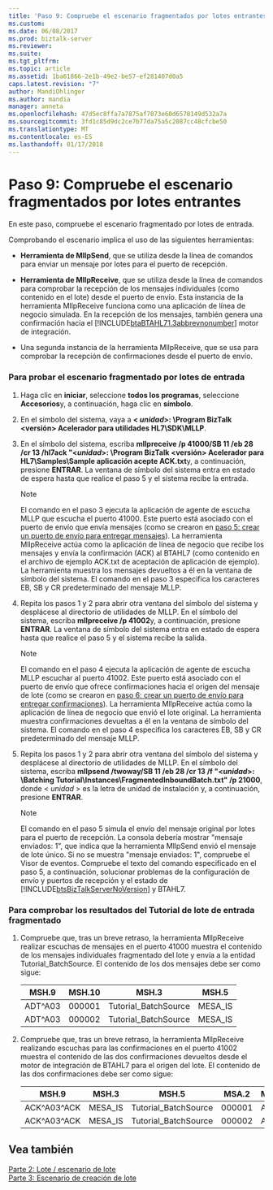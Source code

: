 ```yaml
---
title: 'Paso 9: Compruebe el escenario fragmentados por lotes entrantes | Documentos de Microsoft'
ms.custom: 
ms.date: 06/08/2017
ms.prod: biztalk-server
ms.reviewer: 
ms.suite: 
ms.tgt_pltfrm: 
ms.topic: article
ms.assetid: 1ba61866-2e1b-49e2-be57-ef281407d0a5
caps.latest.revision: "7"
author: MandiOhlinger
ms.author: mandia
manager: anneta
ms.openlocfilehash: 47d5ec8ffa7a7875af7073e60d6578149d532a7a
ms.sourcegitcommit: 3fd1c85d9dc2ce7b77da75a5c2087cc48cfcbe50
ms.translationtype: MT
ms.contentlocale: es-ES
ms.lasthandoff: 01/17/2018
---
```

# <a name="step-9-verify-the-fragmented-inbound-batch-scenario"></a>Paso 9: Compruebe el escenario fragmentados por lotes entrantes
En este paso, compruebe el escenario fragmentado por lotes de entrada.  
  
 Comprobando el escenario implica el uso de las siguientes herramientas:  
  
-   **Herramienta de MllpSend**, que se utiliza desde la línea de comandos para enviar un mensaje por lotes para el puerto de recepción.  
  
-   **Herramienta de MllpReceive**, que se utiliza desde la línea de comandos para comprobar la recepción de los mensajes individuales (como contenido en el lote) desde el puerto de envío. Esta instancia de la herramienta MllpReceive funciona como una aplicación de línea de negocio simulada. En la recepción de los mensajes, también genera una confirmación hacia el [!INCLUDE[btaBTAHL71.3abbrevnonumber](../../includes/btabtahl71-3abbrevnonumber-md.md)] motor de integración.  
  
-   Una segunda instancia de la herramienta MllpReceive, que se usa para comprobar la recepción de confirmaciones desde el puerto de envío.  
  
### <a name="to-test-the-fragmented-inbound-batch-scenario"></a>Para probar el escenario fragmentado por lotes de entrada  
  
1.  Haga clic en **iniciar**, seleccione **todos los programas**, seleccione **Accesorios**y, a continuación, haga clic en **símbolo**.  
  
2.  En el símbolo del sistema, vaya a  **\< *unidad*\>: \Program BizTalk \<versión\> Acelerador para utilidades HL7\SDK\MLLP**.  
  
3.  En el símbolo del sistema, escriba **mllpreceive /p 41000/SB 11 /eb 28 /cr 13 /hl7ack "\<*unidad*\>: \Program BizTalk \<versión\> Acelerador para HL7\Samples\Sample aplicación acepte ACK.txt**y, a continuación, presione **ENTRAR**. La ventana de símbolo del sistema entra en estado de espera hasta que realice el paso 5 y el sistema recibe la entrada.  
  
    > [!NOTE]
    >  El comando en el paso 3 ejecuta la aplicación de agente de escucha MLLP que escucha el puerto 41000. Este puerto está asociado con el puerto de envío que envía mensajes (como se crearon en [paso 5: crear un puerto de envío para entregar mensajes](../../adapters-and-accelerators/accelerator-hl7/step-5-create-a-send-port-to-deliver-messages.md)). La herramienta MllpReceive actúa como la aplicación de línea de negocio que recibe los mensajes y envía la confirmación (ACK) al BTAHL7 (como contenido en el archivo de ejemplo ACK.txt de aceptación de aplicación de ejemplo). La herramienta muestra los mensajes devueltos a él en la ventana de símbolo del sistema. El comando en el paso 3 especifica los caracteres EB, SB y CR predeterminado del mensaje MLLP.  
  
4.  Repita los pasos 1 y 2 para abrir otra ventana del símbolo del sistema y desplácese al directorio de utilidades de MLLP. En el símbolo del sistema, escriba **mllpreceive /p 41002**y, a continuación, presione **ENTRAR**. La ventana de símbolo del sistema entra en estado de espera hasta que realice el paso 5 y el sistema recibe la salida.  
  
    > [!NOTE]
    >  El comando en el paso 4 ejecuta la aplicación de agente de escucha MLLP escuchar al puerto 41002. Este puerto está asociado con el puerto de envío que ofrece confirmaciones hacia el origen del mensaje de lote (como se crearon en [paso 6: crear un puerto de envío para entregar confirmaciones](../../adapters-and-accelerators/accelerator-hl7/step-6-create-a-send-port-to-deliver-acknowledgments.md)). La herramienta MllpReceive actúa como la aplicación de línea de negocio que envió el lote original. La herramienta muestra confirmaciones devueltas a él en la ventana de símbolo del sistema. El comando en el paso 4 especifica los caracteres EB, SB y CR predeterminado del mensaje MLLP.  
  
5.  Repita los pasos 1 y 2 para abrir otra ventana del símbolo del sistema y desplácese al directorio de utilidades de MLLP. En el símbolo del sistema, escriba **mllpsend /twoway/SB 11 /eb 28 /cr 13 /f "\<*unidad*\>: \Batching Tutorial\Instances\FragmentedInboundBatch.txt" /p 21000**, donde \< *unidad* \> es la letra de unidad de instalación y, a continuación, presione **ENTRAR**.  
  
    > [!NOTE]
    >  El comando en el paso 5 simula el envío del mensaje original por lotes para el puerto de recepción. La consola debería mostrar "mensaje enviados: 1", que indica que la herramienta MllpSend envió el mensaje de lote único. Si no se muestra "mensaje enviados: 1", compruebe el Visor de eventos. Compruebe el texto del comando especificado en el paso 5, a continuación, solucionar problemas de la configuración de envío y puertos de recepción y el estado de [!INCLUDE[btsBizTalkServerNoVersion](../../includes/btsbiztalkservernoversion-md.md)] y BTAHL7.  
  
### <a name="to-verify-the-results-of-the-fragmented-inbound-batch-tutorial"></a>Para comprobar los resultados del Tutorial de lote de entrada fragmentado  
  
1.  Compruebe que, tras un breve retraso, la herramienta MllpReceive realizar escuchas de mensajes en el puerto 41000 muestra el contenido de los mensajes individuales fragmentado del lote y envía a la entidad Tutorial_BatchSource. El contenido de los dos mensajes debe ser como sigue:  
  
    |MSH.9|MSH.10|MSH.3|MSH.5|  
    |-----------|------------|-----------|-----------|  
    |ADT^A03|000001|Tutorial_BatchSource|MESA_IS|  
    |ADT^A03|000002|Tutorial_BatchSource|MESA_IS|  
  
2.  Compruebe que, tras un breve retraso, la herramienta MllpReceive realizando escuchas para las confirmaciones en el puerto 41002 muestra el contenido de las dos confirmaciones devueltos desde el motor de integración de BTAHL7 para el origen del lote. El contenido de las dos confirmaciones debe ser como sigue:  
  
    |MSH.9|MSH.3|MSH.5|MSA.2|MSA.1|  
    |-----------|-----------|-----------|-----------|-----------|  
    |ACK^A03^ACK|MESA_IS|Tutorial_BatchSource|000001|AA|  
    |ACK^A03^ACK|MESA_IS|Tutorial_BatchSource|000002|AA|  
  
## <a name="see-also"></a>Vea también  
 [Parte 2: Lote / escenario de lote](../../adapters-and-accelerators/accelerator-hl7/part-2-batch-in-batch-out-scenario.md)   
 [Parte 3: Escenario de creación de lote](../../adapters-and-accelerators/accelerator-hl7/part-3-create-batch-scenario.md)